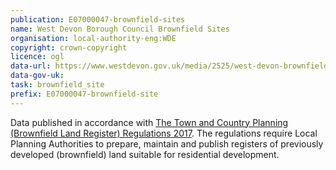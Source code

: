 ```yaml
---
publication: E07000047-brownfield-sites
name: West Devon Borough Council Brownfield Sites
organisation: local-authority-eng:WDE
copyright: crown-copyright
licence: ogl
data-url: https://www.westdevon.gov.uk/media/2525/west-devon-brownfieldregister-2017-12-22-rev1/xls/west-devon_brownfieldregister_2017-12-22_rev1.xlsx
data-gov-uk: 
task: brownfield_site
prefix: E07000047-brownfield-site
---
```


Data published in accordance with [The Town and Country Planning (Brownfield Land Register) Regulations 2017](http://www.legislation.gov.uk/uksi/2017/403/contents/made).
The regulations require Local Planning Authorities to prepare, maintain and publish registers of previously developed (brownfield) land suitable for residential development.


